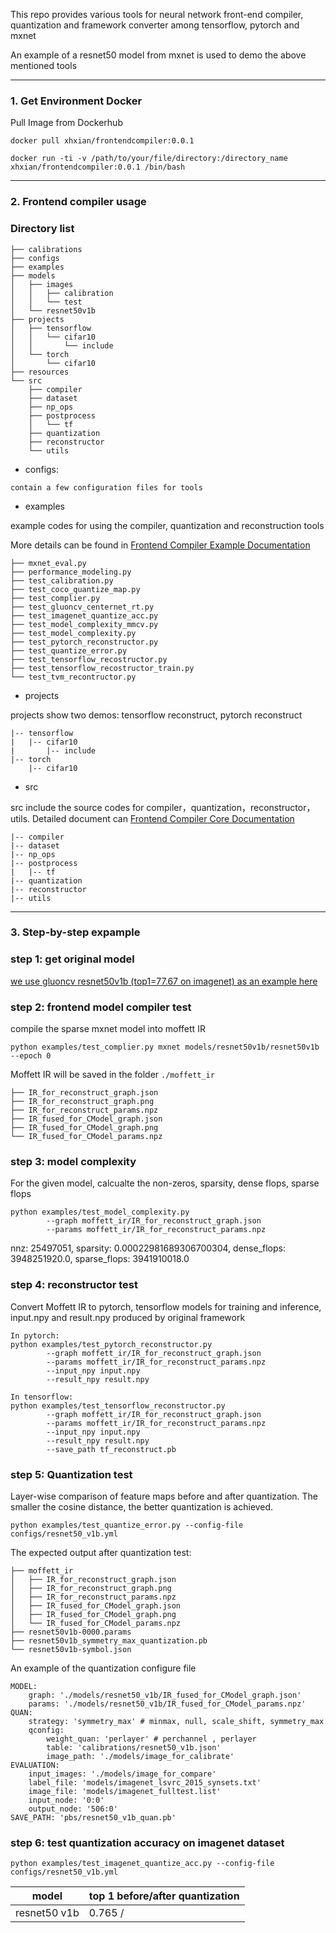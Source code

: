 This repo provides various tools for neural network front-end compiler, quantization and framework converter among tensorflow, pytorch and mxnet

An example of a resnet50 model from mxnet is used to demo the above mentioned tools

---
### 1. Get Environment Docker

Pull Image from Dockerhub

```
docker pull xhxian/frontendcompiler:0.0.1

docker run -ti -v /path/to/your/file/directory:/directory_name xhxian/frontendcompiler:0.0.1 /bin/bash
```

---
###  2. Frontend compiler usage

### Directory list
```
├── calibrations
├── configs
├── examples
├── models
│   ├── images
│   │   ├── calibration
│   │   └── test
│   └── resnet50v1b
├── projects
│   ├── tensorflow
│   │   └── cifar10
│   │       └── include
│   └── torch
│       └── cifar10
├── resources
└── src
    ├── compiler
    ├── dataset
    ├── np_ops
    ├── postprocess
    │   └── tf
    ├── quantization
    ├── reconstructor
    └── utils
```

- configs:
```
contain a few configuration files for tools
```

- examples

example codes for using the compiler, quantization and reconstruction tools

More details can be found in [Frontend Compiler Example Documentation](resources/Frontend_Compiler_Examples.md)
```
├── mxnet_eval.py
├── performance_modeling.py
├── test_calibration.py
├── test_coco_quantize_map.py
├── test_complier.py
├── test_gluoncv_centernet_rt.py
├── test_imagenet_quantize_acc.py
├── test_model_complexity_mmcv.py
├── test_model_complexity.py
├── test_pytorch_reconstructor.py
├── test_quantize_error.py
├── test_tensorflow_recostructor.py
├── test_tensorflow_recostructor_train.py
└── test_tvm_recontructor.py
```


- projects

projects show two demos: tensorflow reconstruct, pytorch reconstruct
```
|-- tensorflow
|   |-- cifar10
|       |-- include
|-- torch
    |-- cifar10
```

- src

src include the source codes for compiler，quantization，reconstructor，utils. Detailed document can [Frontend Compiler Core Documentation](resources/Frontend_Compiler_Core.md)

```
|-- compiler
|-- dataset
|-- np_ops
|-- postprocess
|   |-- tf
|-- quantization
|-- reconstructor
|-- utils
```
---
### 3. Step-by-step  expample

### step 1: get original model

[we use gluoncv resnet50v1b (top1=77.67 on imagenet) as an example here](https://drive.google.com/drive/folders/1Rz0Z6UQbypHeVxr8lNAwef0n-MVYDZfM?usp=sharing)

### step 2: frontend model compiler test
compile the sparse mxnet model into moffett IR

``` python examples/test_complier.py mxnet models/resnet50v1b/resnet50v1b --epoch 0 ```

Moffett IR will be saved in the folder `./moffett_ir`
```
├── IR_for_reconstruct_graph.json
├── IR_for_reconstruct_graph.png
├── IR_for_reconstruct_params.npz
├── IR_fused_for_CModel_graph.json
├── IR_fused_for_CModel_graph.png
└── IR_fused_for_CModel_params.npz
```

### step 3: model complexity
For the given model, calcualte the non-zeros, sparsity, dense flops, sparse flops
```
python examples/test_model_complexity.py
        --graph moffett_ir/IR_for_reconstruct_graph.json
        --params moffett_ir/IR_for_reconstruct_params.npz
```
nnz: 25497051, sparsity: 0.00022981689306700304, dense_flops: 3948251920.0, sparse_flops: 3941910018.0

### step 4: reconstructor test
Convert Moffett IR to pytorch, tensorflow models for training and inference, input.npy and result.npy produced by original framework
```
In pytorch:
python examples/test_pytorch_reconstructor.py
        --graph moffett_ir/IR_for_reconstruct_graph.json
        --params moffett_ir/IR_for_reconstruct_params.npz
        --input_npy input.npy
        --result_npy result.npy
```

```
In tensorflow:
python examples/test_tensorflow_reconstructor.py
        --graph moffett_ir/IR_for_reconstruct_graph.json
        --params moffett_ir/IR_for_reconstruct_params.npz
        --input_npy input.npy
        --result_npy result.npy
        --save_path tf_reconstruct.pb
```

### step 5: Quantization test
Layer-wise comparison of feature maps before and after quantization. The smaller the cosine distance, the better quantization is achieved.

```
python examples/test_quantize_error.py --config-file configs/resnet50_v1b.yml
```
The expected output after quantization test:
```
├── moffett_ir
│   ├── IR_for_reconstruct_graph.json
│   ├── IR_for_reconstruct_graph.png
│   ├── IR_for_reconstruct_params.npz
│   ├── IR_fused_for_CModel_graph.json
│   ├── IR_fused_for_CModel_graph.png
│   └── IR_fused_for_CModel_params.npz
├── resnet50v1b-0000.params
├── resnet50v1b_symmetry_max_quantization.pb
└── resnet50v1b-symbol.json
```

An example of the quantization configure file
```
MODEL:
    graph: './models/resnet50_v1b/IR_fused_for_CModel_graph.json'
    params: './models/resnet50_v1b/IR_fused_for_CModel_params.npz'
QUAN:
    strategy: 'symmetry_max' # minmax, null, scale_shift, symmetry_max
    qconfig:
        weight_quan: 'perlayer' # perchannel , perlayer
        table: 'calibrations/resnet50_v1b.json'
        image_path: './models/image_for_calibrate'
EVALUATION:
    input_images: './models/image_for_compare'
    label_file: 'models/imagenet_lsvrc_2015_synsets.txt'
    image_file: 'models/imagenet_fulltest.list'
    input_node: '0:0'
    output_node: '506:0'
SAVE_PATH: 'pbs/resnet50_v1b_quan.pb'
```

### step 6: test quantization accuracy on imagenet dataset 

```
python examples/test_imagenet_quantize_acc.py --config-file configs/resnet50_v1b.yml
```
| model |  top 1 before/after quantization |
| --- | --- |
| resnet50 v1b   |  0.765 /        |

